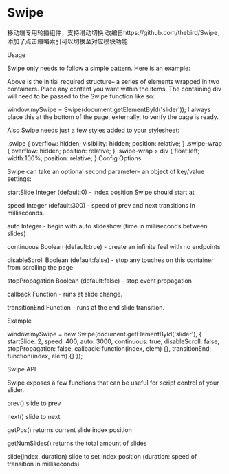 Swipe
=====

移动端专用轮播组件，支持滑动切换
改编自https://github.com/thebird/Swipe，添加了点击缩略索引可以切换至对应模块功能

Usage

Swipe only needs to follow a simple pattern. Here is an example:

<div id='slider' class='swipe'>
  <div class='swipe-wrap'>
    <div></div>
    <div></div>
    <div></div>
  </div>
</div>
Above is the initial required structure– a series of elements wrapped in two containers. Place any content you want within the items. The containing div will need to be passed to the Swipe function like so:

window.mySwipe = Swipe(document.getElementById('slider'));
I always place this at the bottom of the page, externally, to verify the page is ready.

Also Swipe needs just a few styles added to your stylesheet:

.swipe {
  overflow: hidden;
  visibility: hidden;
  position: relative;
}
.swipe-wrap {
  overflow: hidden;
  position: relative;
}
.swipe-wrap > div {
  float:left;
  width:100%;
  position: relative;
}
Config Options

Swipe can take an optional second parameter– an object of key/value settings:

startSlide Integer (default:0) - index position Swipe should start at

speed Integer (default:300) - speed of prev and next transitions in milliseconds.

auto Integer - begin with auto slideshow (time in milliseconds between slides)

continuous Boolean (default:true) - create an infinite feel with no endpoints

disableScroll Boolean (default:false) - stop any touches on this container from scrolling the page

stopPropagation Boolean (default:false) - stop event propagation

callback Function - runs at slide change.

transitionEnd Function - runs at the end slide transition.

Example

window.mySwipe = new Swipe(document.getElementById('slider'), {
  startSlide: 2,
  speed: 400,
  auto: 3000,
  continuous: true,
  disableScroll: false,
  stopPropagation: false,
  callback: function(index, elem) {},
  transitionEnd: function(index, elem) {}
});

Swipe API

Swipe exposes a few functions that can be useful for script control of your slider.

prev() slide to prev

next() slide to next

getPos() returns current slide index position

getNumSlides() returns the total amount of slides

slide(index, duration) slide to set index position (duration: speed of transition in milliseconds)
